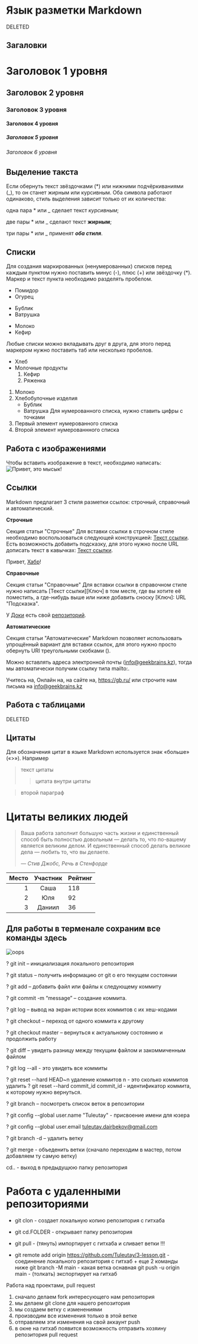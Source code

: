  # Язык разметки Markdown

DELETED
## Загаловки
# Заголовок 1 уровня
## Заголовок 2 уровня
### Заголовок 3 уровня
#### Заголовок 4 уровня
##### Заголовок 5 уровня
###### Заголовок 6 уровня

## Выделение такста
Если обернуть текст звёздочками (*) или нижними подчёркиваниями (_), то он станет жирным или курсивным. Оба символа работают одинаково, стиль выделения зависит только от их количества:

одна пара * или _ сделает текст *курсивным*;

две пары * или _ сделают текст **жирным**;

три пары * или _ применят ***оба стиля***.

## Списки
Для создания маркированных (ненумерованных) списков перед каждым пунктом нужно поставить минус (-), плюс (+) или звёздочку (*). Маркер и текст пункта необходимо разделять пробелом.
- Помидор
- Огурец

+ Бублик
+ Ватрушка

* Молоко
* Кефир

Любые списки можно вкладывать друг в друга, для этого перед маркером нужно поставить таб или несколько пробелов.
+ Хлеб
+ Молочные продукты
  1. Кефир
  2. Ряженка

1. Молоко
2. Хлебобулочные изделия
    + Бублик
    + Ватрушка
Для нумерованного списка, нужно ставить цифры с точками
1. Первый элемент нумерованного списка
2. Второй элемент нумерованнного списка
## Работа с изображениями
Чтобы вставить изображение в текст, необходимо написать:
![Привет, это мысык!](Teftel.jpg)

## Ссылки

 Markdown предлагает 3 стиля разметки ссылок: строчный, справочный и автоматический.

**Строчные**   

Секция статьи "Строчные"
Для вставки ссылки в строчном стиле необходимо воспользоваться следующей конструкцией: [Текст ссылки](URL). Есть возможность добавить подсказку, для этого нужно после URL дописать текст в кавычках: [Текст ссылки](URL "Подсказка").

Привет, [Хабр](https://habr.com/ru/post/541258/ "Git для новичков")!

**Справочные** 

Секция статьи "Справочные"
Для вставки ссылки в справочном стиле нужно написать [Текст ссылки][Ключ] в том месте, где вы хотите её поместить, а где-нибудь выше или ниже добавить сноску [Ключ]: URL "Подсказка".

У [Доки][1] есть свой [репозиторий][repo].

[1]: https://doka.guide "Энциклопедия про web-dev"
[repo]: https://github.com/doka-guide "Репозиторий Доки"

**Автоматические** 

Секция статьи "Автоматические"
Markdown позволяет использовать упрощённый вариант для вставки ссылок, для этого нужно просто обернуть URI треугольными скобками (<URI>).

Можно вставлять адреса электронной почты (<info@geekbrains.kz>), тогда мы автоматически получим ссылку типа mailto:.

Учитесь на, Онлайн на, на сайте на,  <https://gb.ru/>
или строчите нам письма на <info@geekbrains.kz>

## Работа с таблицами

DELETED

## Цитаты
Для обозначения цитат в языке Markdown используется знак «больше» («>»). Например
> текст цитаты 
>> цитата внутри цитаты

> второй параграф

# Цитаты великих людей
> Ваша работа заполнит большую часть жизни и единственный способ быть
> полностью довольным — делать то, что по-вашему является великим делом.
> И единственный способ делать великие дела — любить то, что вы делаете.
>
> *— Стив Джобс, Речь в Стенфорде*

|Место|Участник|Рейтинг|
|-:|:-:|:-|
|1|Саша|118|
|2|Юля|92|
|3|Даниил|36|
## Для работы в терменале сохраним все команды здесь
![oops](OOps.jpg)

? git init – инициализация локального репозитория

? git status – получить информацию от git о его текущем состоянии

? git add – добавить файл или файлы к следующему коммиту

? git commit -m “message” – создание коммита.

? git log – вывод на экран истории всех коммитов с их хеш-кодами

? git checkout – переход от одного коммита к другому

? git checkout master – вернуться к актуальному состоянию и 
продолжить работу

? git diff – увидеть разницу между текущим файлом и закоммиченным файлом

? git log --all - это увидеть все коммиты

? git reset --hard HEAD~n удаление коммитов n - это сколько 
коммитов удалить
? git reset --hard commit_id commit_id - идентификатор коммита, к которому нужно вернуться.

? git branch – посмотреть список веток в репозитории

? git config --global user.name "Tuleutay" - присвоение имени для юзера

? git config --global user.email tuleutay.dairbekov@gmail.com

? git branch -d – удалить ветку

? git merge - объеденить ветки (сначало переходим в мастер, потом добавляем ту самую ветку)

cd.. - выход в предыдущюю папку репозитория


# Работа с удаленными репозиториями

-  git clon <URL> - создает локальную копию репозитория с гитхаба
 -  git cd.FOLDER - открывает папку репозитория
 -  git pull - (тянуть) импортирует с гитхаба и сливает ветки !!!

  -  git remote add origin https://github.com/Tuleutay/3-lesson.git - соединение локального репозитория с гитхаб + еще 2 команды ниже
      git branch -M main - какая ветка оснавная
      git push -u origin main - (толкать) экспортирует на гитхаб

Работа над проектами, pull request


1. сначало делаем fork интересующего нам репозитория
2. мы делаем git clone для нашего репозитория
3. мы создаем ветку с изменениями
4. производим все изменения только в этой ветке
5. отправляем эти изменения на свой аккаунт push
6. в окне на гитхаб появится возможность отправить хозяину репозитория pull request